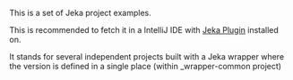 This is a set of Jeka project examples.

This is recommended to fetch it in a IntelliJ IDE with [Jeka Plugin](https://plugins.jetbrains.com/plugin/13489-jeka) installed on.

It stands for several independent projects built with a Jeka wrapper where the version is defined in a single place (within _wrapper-common project)

